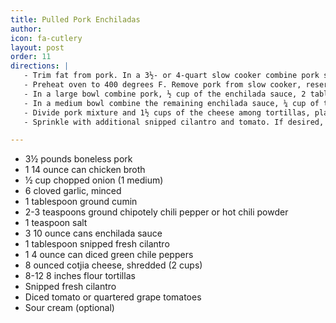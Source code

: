 ```yaml
---
title: Pulled Pork Enchiladas
author: 
icon: fa-cutlery
layout: post
order: 11
directions: |
   - Trim fat from pork. In a 3½- or 4-quart slow cooker combine pork shoulder, broth, onion, garlic, cumin, ground chipotle chile pepper or chili powder, and salt. Cover and cook on low heat-setting for 10 to 11 hour or on high-heat setting for 5 to 6 hours.
   - Preheat oven to 400 degrees F. Remove pork from slow cooker, reserving cooking liquid. Using two forks, pull meat into coarse strands.
   - In a large bowl combine pork, ½ cup of the enchilada sauce, 2 tablespoons of the reserved cooking liquid, and the 1 tablespoon snipped cilantro. Set aside.
   - In a medium bowl combine the remaining enchilada sauce, ¼ cup of the reserved cooking liquid (discard any remaining cooking liquid), and the diced green chile peppers. Spread about ½ cup of the enchilada-green chile pepper mixture in the bottom of a 3-quart rectangular baking dish; set aside.
   - Divide pork mixture and 1½ cups of the cheese among tortillas, placing meat and cheese near the edge of each totrilla. Roll up totrillas. Place filled tortillas, seam sides down, in the prepared baking dish (place tortillas close together); top with remaining enchilada-green chile pepper mixture. Cover with foil; bake for 25 minutes. Sprinkle with remaining ½ cup cheese. Bake, uncovered. about 5 minutes more or until heated through and cheese is softened and starts to brown slightly.
   - Sprinkle with additional snipped cilantro and tomato. If desired, serve with sour cream. Makes 6 servings.

---
```


<ul>
	<li>3½ pounds boneless pork</li>
	<li>1 14 ounce can chicken broth</li>
	<li>½ cup chopped onion (1 medium)</li>
	<li>6 cloved garlic, minced</li>
	<li>1 tablespoon ground cumin</li>
	<li>2-3 teaspoons ground chipotely chili pepper or hot chili powder</li>
	<li>1 teaspoon salt</li>
	<li>3 10 ounce cans enchilada sauce</li>
	<li>1 tablespoon snipped fresh cilantro</li>
	<li>1 4 ounce can diced green chile peppers</li>
	<li>8 ounced cotjia cheese, shredded (2 cups)</li>
	<li>8-12 8 inches flour tortillas</li>
	<li>Snipped fresh cilantro</li>
	<li>Diced tomato or quartered grape tomatoes</li>
	<li>Sour cream (optional)</li>
</ul>